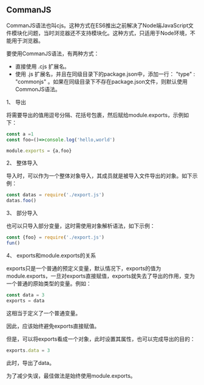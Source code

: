 ##  CommanJS

CommanJS语法也叫cjs。这种方式在ES6推出之前解决了Node端JavaScript文件模块化问题，当时浏览器还不支持模块化。这种方式，只适用于Node环境，不能用于浏览器。

要使用CommanJS语法，有两种方式：
-  直接使用 .cjs 扩展名。
-  使用 .js 扩展名，并且在同级目录下的package.json中，添加一行： "type" : "commonjs" 。如果在同级目录下不存在package.json文件，则默认使用CommonJS语法。
    
1、 导出

将需要导出的值用逗号分隔、花括号包裹，然后赋给module.exports，示例如下：

```js
const a =1 
const foo=()=>console.log('hello,world')

module.exports = {a,foo}
```

2、 整体导入

导入时，可以作为一个整体对象导入，其成员就是被导入文件导出的对象。如下示例：

```js
const datas = require('./export.js')
datas.foo()
```

3、 部分导入

也可以只导入部分变量，这时需使用对象解析语法，如下示例：

```js
const {foo} = require('./export.js')
fun()
```

4、 exports和module.exports的关系

exports只是一个普通的预定义变量，默认情况下，exports的值为module.exports，一旦对exports直接赋值，exports就失去了导出的作用，变为一个普通的原始类型的变量。例如：

```js
const data = 3
exports = data
```

这相当于定义了一个普通变量。

因此，应该始终避免exports直接赋值。

但是，可以将exports看成一个对象，此时设置其属性，也可以完成导出的目的：

```js
exports.data = 3
```

此时，导出了data。

为了减少失误，最佳做法是始终使用module.exports。
